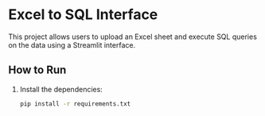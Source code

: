 # Excel to SQL Interface

This project allows users to upload an Excel sheet and execute SQL queries on the data using a Streamlit interface.

## How to Run

1. Install the dependencies:
   ```bash
   pip install -r requirements.txt
